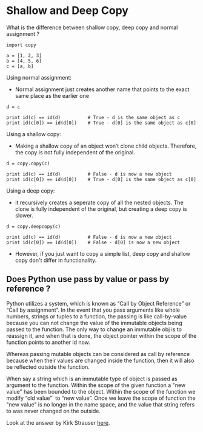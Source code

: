 # Shallow and Deep Copy

What is the difference between shallow copy, deep copy and normal assignment ?

```
import copy

a = [1, 2, 3]
b = [4, 5, 6]
c = [a, b]
```

Using normal assignment:
- Normal assignment just creates another name that points to the exact same place as the earlier one 

```
d = c

print id(c) == id(d)          # True - d is the same object as c
print id(c[0]) == id(d[0])    # True - d[0] is the same object as c[0]
```

Using a shallow copy:
- Making a shallow copy of an object won’t clone child objects. Therefore, the copy is not fully independent of the original.

```
d = copy.copy(c)

print id(c) == id(d)          # False - d is now a new object
print id(c[0]) == id(d[0])    # True - d[0] is the same object as c[0]
```

Using a deep copy:
- it recursively creates a seperate copy of all the nested objects. The clone is fully independent of the original, but creating a deep copy is slower.

```
d = copy.deepcopy(c)

print id(c) == id(d)          # False - d is now a new object
print id(c[0]) == id(d[0])    # False - d[0] is now a new object
```


- However, if you just want to copy a simple list, deep copy and shallow copy don't differ in functionality. 

## Does Python use pass by value or pass by reference ?

Python utilizes a system, which is known as “Call by Object Reference” or “Call by assignment”. In the event that you pass arguments like whole numbers, strings or tuples to a function, the passing is like call-by-value because you can not change the value of the immutable objects being passed to the function. The only way to change an immutable obj is to reassign it, and when that is done, the object pointer within the scope of the function points to another id now. 

Whereas passing mutable objects can be considered as call by reference because when their values are changed inside the function, then it will also be reflected outside the function.

When say a string which is an immutable type of object is passed as argument to the function. Within the scope of the given function a "new value" has been bounded to the object. Within the scope of the function we modify “old value”` to “new value”. Once we leave the scope of function the "new value" is no longer in the name space, and the value that string refers to was never changed on the outside.

Look at the answer by Kirk Strauser [here](https://stackoverflow.com/questions/13299427/python-functions-call-by-reference?answertab=votes#tab-top).
